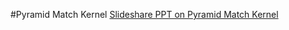 #Pyramid Match Kernel
[Slideshare PPT on Pyramid Match Kernel](http://www.slideshare.net/wolf/the-pyramid-match-kernel-discriminative-classification-with-sets-of-image-features)

